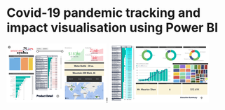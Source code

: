 # Covid-19 pandemic tracking and impact visualisation using Power BI
![](https://github.com/AnitaCatherineGeorge/Power-BI/blob/main/Images/d1.png)!  [](https://github.com/AnitaCatherineGeorge/Power-BI/blob/main/Images/d2.png)  ![](https://github.com/AnitaCatherineGeorge/Power-BI/blob/main/Images/d3.png)
